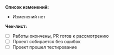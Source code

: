 **Список изменений:**

- Изменений нет

**Чек-лист:**

- [ ] Работы окончены, PR готов к рассмотрению
- [ ] Проект собирается без ошибок
- [ ] Проект прошел тестирование